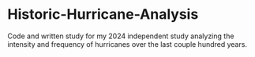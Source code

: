 # Historic-Hurricane-Analysis
Code and written study for my 2024 independent study analyzing the intensity and frequency of hurricanes over the last couple hundred years. 
